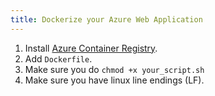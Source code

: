 ```yaml
---
title: Dockerize your Azure Web Application
---
```


1. Install [Azure Container Registry](https://azure.microsoft.com/en-us/services/container-registry/).
2. Add `Dockerfile`.
3. Make sure you do `chmod +x your_script.sh`
4. Make sure you have linux line endings (LF). 
